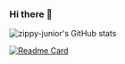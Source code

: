 ### Hi there 👋

<!--
**zippy-junior/zippy-junior** is a ✨ _special_ ✨ repository because its `README.md` (this file) appears on your GitHub profile.

Here are some ideas to get you started:

- 🔭 I’m currently working on ...
- 🌱 I’m currently learning ...
- 👯 I’m looking to collaborate on ...
- 🤔 I’m looking for help with ...
- 💬 Ask me about ...
- 📫 How to reach me: ...
- 😄 Pronouns: ...
- ⚡ Fun fact: ...
-->
![zippy-junior's GitHub stats](https://github-readme-stats.vercel.app/api?username=zippy-junior&show_icons=true&theme=radical)

[![Readme Card](https://github-readme-stats.vercel.app/api/pin/?username=zippy-junior&repo=gnodes-core)](https://github.com/zippy-junior/gnodes-core)

